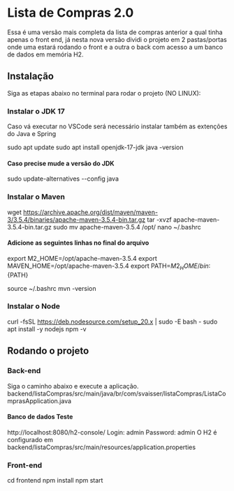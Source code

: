 # Lista de Compras 2.0

Essa é uma versão mais completa da lista de compras anterior a qual tinha apenas o front end, já nesta nova versão dividi o projeto em 2 pastas/portas onde uma estará rodando o front e a outra o back com acesso a um banco de dados em memória H2.

## Instalação

Siga as etapas abaixo no terminal para rodar o projeto (NO LINUX):


### Instalar o JDK 17

Caso vá executar no VSCode será necessário instalar também as extenções do Java e Spring

sudo apt update
sudo apt install openjdk-17-jdk
java -version

#### Caso precise mude a versão do JDK
sudo update-alternatives --config java

### Instalar o Maven

wget https://archive.apache.org/dist/maven/maven-3/3.5.4/binaries/apache-maven-3.5.4-bin.tar.gz
tar -xvzf apache-maven-3.5.4-bin.tar.gz
sudo mv apache-maven-3.5.4 /opt/
nano ~/.bashrc

#### Adicione as seguintes linhas no final do arquivo

export M2_HOME=/opt/apache-maven-3.5.4
export MAVEN_HOME=/opt/apache-maven-3.5.4
export PATH=${M2_HOME}/bin:${PATH}

source ~/.bashrc
mvn -version

### Instalar o Node

curl -fsSL https://deb.nodesource.com/setup_20.x | sudo -E bash -
sudo apt install -y nodejs
npm -v

## Rodando o projeto

### Back-end

Siga o caminho abaixo e execute a aplicação.
backend/listaCompras/src/main/java/br/com/svaisser/listaCompras/ListaComprasApplication.java

#### Banco de dados Teste

http://localhost:8080/h2-console/
Login: admin
Password: admin
O H2 é configurado em backend/listaCompras/src/main/resources/application.properties

### Front-end

cd frontend
npm install
npm start
